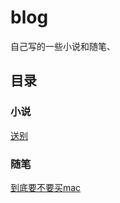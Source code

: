 # blog

自己写的一些小说和随笔、

## 目录

### 小说
[送别](./小说/送别.md "送别")


### 随笔
[到底要不要买mac](./随笔/到底要不要买mac.md "到底要不要买mac")